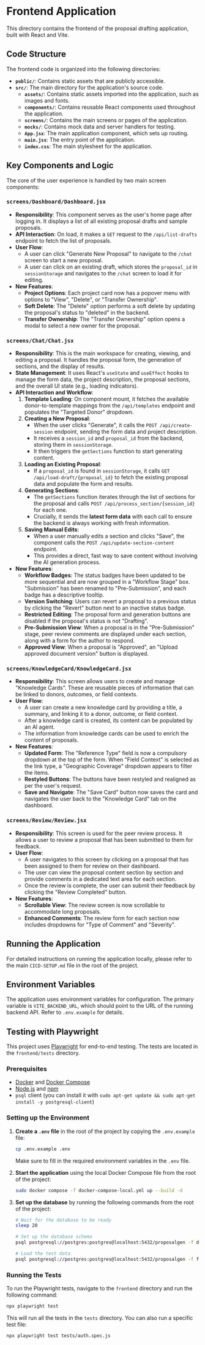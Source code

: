 # Frontend Application

This directory contains the frontend of the proposal drafting application, built with React and Vite.

## Code Structure

The frontend code is organized into the following directories:

-   **`public/`**: Contains static assets that are publicly accessible.
-   **`src/`**: The main directory for the application's source code.
    -   **`assets/`**: Contains static assets imported into the application, such as images and fonts.
    -   **`components/`**: Contains reusable React components used throughout the application.
    -   **`screens/`**: Contains the main screens or pages of the application.
    -   **`mocks/`**: Contains mock data and server handlers for testing.
    -   **`App.jsx`**: The main application component, which sets up routing.
    -   **`main.jsx`**: The entry point of the application.
    -   **`index.css`**: The main stylesheet for the application.

## Key Components and Logic

The core of the user experience is handled by two main screen components:

### `screens/Dashboard/Dashboard.jsx`

-   **Responsibility**: This component serves as the user's home page after logging in. It displays a list of all existing proposal drafts and sample proposals.
-   **API Interaction**: On load, it makes a `GET` request to the `/api/list-drafts` endpoint to fetch the list of proposals.
-   **User Flow**:
    -   A user can click "Generate New Proposal" to navigate to the `/chat` screen to start a new proposal.
    -   A user can click on an existing draft, which stores the `proposal_id` in `sessionStorage` and navigates to the `/chat` screen to load it for editing.
-   **New Features**:
    -   **Project Options**: Each project card now has a popover menu with options to "View", "Delete", or "Transfer Ownership".
    -   **Soft Delete**: The "Delete" option performs a soft delete by updating the proposal's status to "deleted" in the backend.
    -   **Transfer Ownership**: The "Transfer Ownership" option opens a modal to select a new owner for the proposal.

### `screens/Chat/Chat.jsx`

-   **Responsibility**: This is the main workspace for creating, viewing, and editing a proposal. It handles the proposal form, the generation of sections, and the display of results.
-   **State Management**: It uses React's `useState` and `useEffect` hooks to manage the form data, the project description, the proposal sections, and the overall UI state (e.g., loading indicators).
-   **API Interaction and Workflow**:
    1.  **Template Loading**: On component mount, it fetches the available donor-to-template mappings from the `/api/templates` endpoint and populates the "Targeted Donor" dropdown.
    2.  **Creating a New Proposal**:
        - When the user clicks "Generate", it calls the `POST /api/create-session` endpoint, sending the form data and project description.
        - It receives a `session_id` and `proposal_id` from the backend, storing them in `sessionStorage`.
        - It then triggers the `getSections` function to start generating content.
    3.  **Loading an Existing Proposal**:
        - If a `proposal_id` is found in `sessionStorage`, it calls `GET /api/load-draft/{proposal_id}` to fetch the existing proposal data and populate the form and results.
    4.  **Generating Sections**:
        - The `getSections` function iterates through the list of sections for the proposal and calls `POST /api/process_section/{session_id}` for each one.
        - Crucially, it sends the **latest form data** with each call to ensure the backend is always working with fresh information.
    5.  **Saving Manual Edits**:
        - When a user manually edits a section and clicks "Save", the component calls the `POST /api/update-section-content` endpoint.
        - This provides a direct, fast way to save content without involving the AI generation process.
-   **New Features**:
    -   **Workflow Badges**: The status badges have been updated to be more sequential and are now grouped in a "Workflow Stage" box. "Submission" has been renamed to "Pre-Submission", and each badge has a descriptive tooltip.
    -   **Version Switching**: Users can revert a proposal to a previous status by clicking the "Revert" button next to an inactive status badge.
    -   **Restricted Editing**: The proposal form and generation buttons are disabled if the proposal's status is not "Drafting".
    -   **Pre-Submission View**: When a proposal is in the "Pre-Submission" stage, peer review comments are displayed under each section, along with a form for the author to respond.
    -   **Approved View**: When a proposal is "Approved", an "Upload approved document version" button is displayed.

### `screens/KnowledgeCard/KnowledgeCard.jsx`

-   **Responsibility**: This screen allows users to create and manage "Knowledge Cards". These are reusable pieces of information that can be linked to donors, outcomes, or field contexts.
-   **User Flow**:
    -   A user can create a new knowledge card by providing a title, a summary, and linking it to a donor, outcome, or field context.
    -   After a knowledge card is created, its content can be populated by an AI agent.
    -   The information from knowledge cards can be used to enrich the content of proposals.
-   **New Features**:
    -   **Updated Form**: The "Reference Type" field is now a compulsory dropdown at the top of the form. When "Field Context" is selected as the link type, a "Geographic Coverage" dropdown appears to filter the items.
    -   **Restyled Buttons**: The buttons have been restyled and realigned as per the user's request.
    -   **Save and Navigate**: The "Save Card" button now saves the card and navigates the user back to the "Knowledge Card" tab on the dashboard.

### `screens/Review/Review.jsx`

-   **Responsibility**: This screen is used for the peer review process. It allows a user to review a proposal that has been submitted to them for feedback.
-   **User Flow**:
    -   A user navigates to this screen by clicking on a proposal that has been assigned to them for review on their dashboard.
    -   The user can view the proposal content section by section and provide comments in a dedicated text area for each section.
    -   Once the review is complete, the user can submit their feedback by clicking the "Review Completed" button.
-   **New Features**:
    -   **Scrollable View**: The review screen is now scrollable to accommodate long proposals.
    -   **Enhanced Comments**: The review form for each section now includes dropdowns for "Type of Comment" and "Severity".

## Running the Application

For detailed instructions on running the application locally, please refer to the main `CICD-SETUP.md` file in the root of the project.

## Environment Variables

The application uses environment variables for configuration. The primary variable is `VITE_BACKEND_URL`, which should point to the URL of the running backend API. Refer to `.env.example` for details.

## Testing with Playwright

This project uses [Playwright](https://playwright.dev/) for end-to-end testing. The tests are located in the `frontend/tests` directory.

### Prerequisites

-   [Docker](https://docs.docker.com/get-docker/) and [Docker Compose](https://docs.docker.com/compose/install/)
-   [Node.js](https://nodejs.org/) and [npm](https://www.npmjs.com/)
-   `psql` client (you can install it with `sudo apt-get update && sudo apt-get install -y postgresql-client`)

### Setting up the Environment

1.  **Create a `.env` file** in the root of the project by copying the `.env.example` file:
    ```bash
    cp .env.example .env
    ```
    Make sure to fill in the required environment variables in the `.env` file.

2.  **Start the application** using the local Docker Compose file from the root of the project:
    ```bash
    sudo docker compose -f docker-compose-local.yml up --build -d
    ```

3.  **Set up the database** by running the following commands from the root of the project:
    ```bash
    # Wait for the database to be ready
    sleep 20

    # Set up the database schema
    psql postgresql://postgres:postgres@localhost:5432/proposalgen -f database-setup.sql

    # Load the test data
    psql postgresql://postgres:postgres@localhost:5432/proposalgen -f frontend/tests/test-data.sql
    ```

### Running the Tests

To run the Playwright tests, navigate to the `frontend` directory and run the following command:

```bash
npx playwright test
```

This will run all the tests in the `tests` directory. You can also run a specific test file:

```bash
npx playwright test tests/auth.spec.js
```
